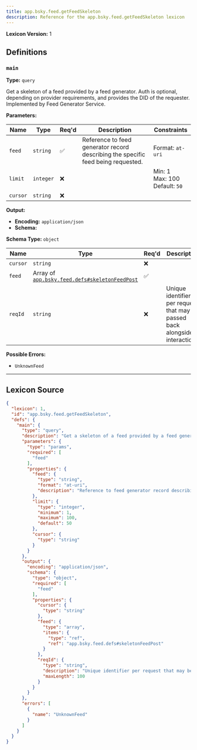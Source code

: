 ```yaml
---
title: app.bsky.feed.getFeedSkeleton
description: Reference for the app.bsky.feed.getFeedSkeleton lexicon
---
```

**Lexicon Version:** 1

## Definitions

<a name="main"></a>
### `main`

**Type:** `query`

Get a skeleton of a feed provided by a feed generator. Auth is optional, depending on provider requirements, and provides the DID of the requester. Implemented by Feed Generator Service.

**Parameters:**

| Name | Type | Req'd  | Description | Constraints |
|------|------|----------|-------------|-------------|
| `feed` | `string` | ✅  | Reference to feed generator record describing the specific feed being requested. | Format: `at-uri` |
| `limit` | `integer` | ❌  |  | Min: 1<br/>Max: 100<br/>Default: `50` |
| `cursor` | `string` | ❌  |  |  |
**Output:**

- **Encoding:** `application/json`
- **Schema:**

**Schema Type:** `object`

| Name | Type | Req'd  | Description | Constraints |
|------|------|----------|-------------|-------------|
| `cursor` | `string` | ❌  |  |  |
| `feed` | Array of [`app.bsky.feed.defs#skeletonFeedPost`](/app/bsky/feed/defs#skeletonFeedPost) | ✅  |  |  |
| `reqId` | `string` | ❌  | Unique identifier per request that may be passed back alongside interactions. | Max Length: 100 |
**Possible Errors:**

- `UnknownFeed`

---

## Lexicon Source
```json
{
  "lexicon": 1,
  "id": "app.bsky.feed.getFeedSkeleton",
  "defs": {
    "main": {
      "type": "query",
      "description": "Get a skeleton of a feed provided by a feed generator. Auth is optional, depending on provider requirements, and provides the DID of the requester. Implemented by Feed Generator Service.",
      "parameters": {
        "type": "params",
        "required": [
          "feed"
        ],
        "properties": {
          "feed": {
            "type": "string",
            "format": "at-uri",
            "description": "Reference to feed generator record describing the specific feed being requested."
          },
          "limit": {
            "type": "integer",
            "minimum": 1,
            "maximum": 100,
            "default": 50
          },
          "cursor": {
            "type": "string"
          }
        }
      },
      "output": {
        "encoding": "application/json",
        "schema": {
          "type": "object",
          "required": [
            "feed"
          ],
          "properties": {
            "cursor": {
              "type": "string"
            },
            "feed": {
              "type": "array",
              "items": {
                "type": "ref",
                "ref": "app.bsky.feed.defs#skeletonFeedPost"
              }
            },
            "reqId": {
              "type": "string",
              "description": "Unique identifier per request that may be passed back alongside interactions.",
              "maxLength": 100
            }
          }
        }
      },
      "errors": [
        {
          "name": "UnknownFeed"
        }
      ]
    }
  }
}
```
